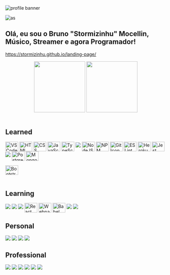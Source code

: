 <img src="https://i.pinimg.com/originals/6b/13/c5/6b13c5f67c072fd6c531107b51b70359.gif" alt="profile banner"/>
<p align="left"> <img src="https://komarev.com/ghpvc/?username=as&label=Profile%20views&color=0e75b6&style=flat" alt="as" /></p>

## Olá, eu sou o Bruno "Stormizinhu" Mocellin, Músico, Streamer e agora Programador!
https://stormizinhu.github.io/landing-page/

<div align="center">
  <img height="160em" src="https://github-readme-stats.vercel.app/api?username=stormizinhu&show_icons=true&theme=algolia&include_all_commits=true&count_private=true"/>
  <img height="160em" src="https://github-readme-stats.vercel.app/api/top-langs/?username=stormizinhu&layout=compact&langs_count=7&theme=algolia"/>
</div>
<div style="display: inline_block"><br>
  <h2>Learned</h2>
  <img align="center" alt="VSCode Icon" height="30" width="40" src="https://cdn.jsdelivr.net/gh/devicons/devicon/icons/visualstudio/visualstudio-plain.svg">
  <img align="center" alt="HTML icon" height="30" width="40" src="https://cdn.jsdelivr.net/gh/devicons/devicon/icons/html5/html5-original.svg">
  <img align="center" alt="CSS Icon" height="30" width="40" src="https://cdn.jsdelivr.net/gh/devicons/devicon/icons/css3/css3-original.svg">
  <img align="center" alt="JavaScript Icon" height="30" width="40" src="https://cdn.jsdelivr.net/gh/devicons/devicon/icons/javascript/javascript-original.svg">
  <img align="center" alt="TypeScript Icon" height="30" width="40" src="https://cdn.jsdelivr.net/gh/devicons/devicon/icons/typescript/typescript-original.svg">
  <img src="https://cdn.jsdelivr.net/gh/devicons/devicon@latest/icons/json/json-original.svg" />
  <img align="center" alt="NodeJS Icon" height="30" width="40" src="https://cdn.jsdelivr.net/gh/devicons/devicon/icons/nodejs/nodejs-original.svg">
  <img align="center" alt="NPM Icon" height="30" width="40" src="https://cdn.jsdelivr.net/gh/devicons/devicon/icons/npm/npm-original-wordmark.svg">
  <img align="center" alt="Git Icon" height="30" width="40" src="https://cdn.jsdelivr.net/gh/devicons/devicon/icons/git/git-original.svg">
  <img align="center" alt="ESLint Icon" height="30" width="40" src="https://cdn.jsdelivr.net/gh/devicons/devicon/icons/eslint/eslint-original.svg">
  <img align="center" alt="Heroku Icon" height="30" width="40" src="https://cdn.jsdelivr.net/gh/devicons/devicon/icons/heroku/heroku-original.svg">
  <img align="center" alt="Jest Icon" height="30" width="40" src="https://cdn.jsdelivr.net/gh/devicons/devicon/icons/jest/jest-plain.svg">
  <img src="https://cdn.jsdelivr.net/gh/devicons/devicon@latest/icons/mysql/mysql-original-wordmark.svg" />
  <img align="center" alt="PostgreSQL Icon" height="30" width="40" src="https://cdn.jsdelivr.net/gh/devicons/devicon/icons/postgresql/postgresql-original.svg">
  <img align="center" alt="MongoDB Icon" height="30" width="40" src="https://cdn.jsdelivr.net/gh/devicons/devicon/icons/mongodb/mongodb-original.svg">
  
  <img align="center" alt="Bootstrap Icon" height="30" width="40" src="https://cdn.jsdelivr.net/gh/devicons/devicon/icons/bootstrap/bootstrap-original.svg"><br><br>
  <h2>Learning</h2>
  
  <img src="https://cdn.jsdelivr.net/gh/devicons/devicon@latest/icons/java/java-original.svg" />
  <img src="https://cdn.jsdelivr.net/gh/devicons/devicon@latest/icons/php/php-original.svg" />
  <img src="https://cdn.jsdelivr.net/gh/devicons/devicon@latest/icons/nodemon/nodemon-original.svg" />
  <img align="center" alt="React Logo" height="30" width="40" src="https://cdn.jsdelivr.net/gh/devicons/devicon/icons/react/react-original.svg">
  <img align="center" alt="Webpack Icon" height="30" width="40" src="https://cdn.jsdelivr.net/gh/devicons/devicon/icons/webpack/webpack-original.svg">
  <img align="center" alt="Babel Icon" height="30" width="40" src="https://cdn.jsdelivr.net/gh/devicons/devicon/icons/babel/babel-original.svg">
  <img src="https://cdn.jsdelivr.net/gh/devicons/devicon@latest/icons/csharp/csharp-original.svg" />
  <img src="https://cdn.jsdelivr.net/gh/devicons/devicon@latest/icons/docker/docker-plain.svg" />

         
 </div>
  
  ##
 
<div> 
  <h2>Personal</h2>
  <a href="https://www.facebook.com/bruno.mocellin" target="_blank"><img src="https://img.shields.io/badge/Facebook-1877F2?style=for-the-badge&logo=facebook&logoColor=white"></a>
  <a href="https://www.linkedin.com/in/bruno-mocellin-b3174558/" target="_blank"><img src="https://img.shields.io/badge/-LinkedIn-%230077B5?style=for-the-badge&logo=linkedin&logoColor=white" target="_blank"></a>
  <a href="https://codepen.io/bruno-mocellin/" target="_blank"><img src="https://img.shields.io/badge/Codepen-000000?style=for-the-badge&logo=codepen&logoColor=white"></a>
  <a href = "mailto:brun0_lp@hotmail.com"><img src="https://img.shields.io/badge/-Gmail-%23333?style=for-the-badge&logo=gmail&logoColor=white" target="_blank"></a>
    
  <h2>Professional</h2>
  <a href="https://www.twitch.tv/stormizinhu" target="_blank"><img src="https://img.shields.io/badge/Twitch-9146FF?style=for-the-badge&logo=twitch&logoColor=white" target="_blank"></a>
  <a href="https://discord.com/invite/v8B8BCA2kr" target="_blank"><img src="https://img.shields.io/badge/Discord-7289DA?style=for-the-badge&logo=discord&logoColor=white" target="_blank"></a>
  <a href="https://www.youtube.com/channel/UC-jhCB-3iJ-LxkAGduhDbfQ" target="_blank"><img src="https://img.shields.io/badge/YouTube-FF0000?style=for-the-badge&logo=youtube&logoColor=white" target="_blank"></a>
  <a href="https://www.instagram.com/stormizinhu/?hl=pt-br" target="_blank"><img src="https://img.shields.io/badge/-Instagram-%23E4405F?style=for-the-badge&logo=instagram&logoColor=white" target="_blank"></a>
 	<a href="https://twitter.com/stormizinhu" target="_blank"><img src="https://img.shields.io/badge/Twitter-1DA1F2?style=for-the-badge&logo=twitter&logoColor=white"></a>
  <a href="https://www.tiktok.com/@stormizinhu" target="_blank"><img src="https://img.shields.io/badge/TikTok-000000?style=for-the-badge&logo=tiktok&logoColor=white"></a> 
</div>
